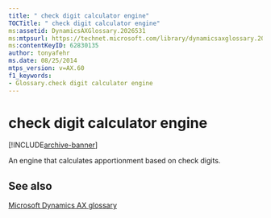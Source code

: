 ```yaml
---
title: " check digit calculator engine"
TOCTitle: " check digit calculator engine"
ms:assetid: DynamicsAXGlossary.2026531
ms:mtpsurl: https://technet.microsoft.com/library/dynamicsaxglossary.2026531(v=AX.60)
ms:contentKeyID: 62830135
author: tonyafehr
ms.date: 08/25/2014
mtps_version: v=AX.60
f1_keywords:
- Glossary.check digit calculator engine
---
```


# check digit calculator engine


[!INCLUDE[archive-banner](includes/archive-banner.md)]

An engine that calculates apportionment based on check digits.

## See also

[Microsoft Dynamics AX glossary](glossary/microsoft-dynamics-ax-glossary.md)

  


